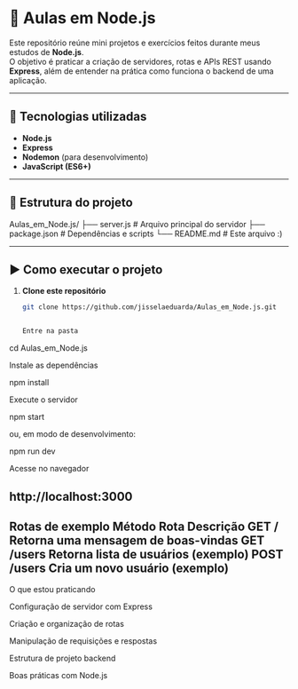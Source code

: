 # 🧠 Aulas em Node.js

Este repositório reúne mini projetos e exercícios feitos durante meus estudos de **Node.js**.  
O objetivo é praticar a criação de servidores, rotas e APIs REST usando **Express**, além de entender na prática como funciona o backend de uma aplicação.

---

## 🚀 Tecnologias utilizadas
- **Node.js**
- **Express**
- **Nodemon** (para desenvolvimento)
- **JavaScript (ES6+)**

---

## 📂 Estrutura do projeto
Aulas_em_Node.js/
├── server.js # Arquivo principal do servidor
├── package.json # Dependências e scripts
└── README.md # Este arquivo :)

-----

## ▶️ Como executar o projeto

1. **Clone este repositório**
   ```bash
   git clone https://github.com/jisselaeduarda/Aulas_em_Node.js.git


   Entre na pasta

cd Aulas_em_Node.js


Instale as dependências

npm install


Execute o servidor

npm start


ou, em modo de desenvolvimento:

npm run dev


Acesse no navegador

http://localhost:3000
-------

Rotas de exemplo
Método	Rota	Descrição
GET	/	Retorna uma mensagem de boas-vindas
GET	/users	Retorna lista de usuários (exemplo)
POST	/users	Cria um novo usuário (exemplo)
------

O que estou praticando

Configuração de servidor com Express

Criação e organização de rotas

Manipulação de requisições e respostas

Estrutura de projeto backend

Boas práticas com Node.js




